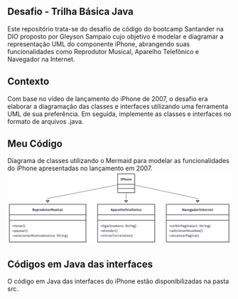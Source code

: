 ## Desafio - Trilha Básica Java
Este repositório trata-se do desafio de código do bootcamp Santander na DIO proposto por Gleyson Sampaio cujo objetivo é modelar e diagramar a representação UML do componente iPhone, abrangendo suas funcionalidades como Reprodutor Musical, Aparelho Telefônico e Navegador na Internet.

## Contexto
Com base no vídeo de lançamento do iPhone de 2007, o desafio era elaborar a diagramação das classes e interfaces utilizando uma ferramenta UML de sua preferência. Em seguida, implemente as classes e interfaces no formato de arquivos .java.


## Meu Código
Diagrama de classes utilizando o Mermaid para modelar as funcionalidades do iPhone apresentadas no lançamento em 2007.
![alt text](UMLiPhone.png)


## Códigos em Java das interfaces
O código em Java das interfaces do iPhone estão disponibilizadas na pasta src.
